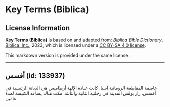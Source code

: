 # Key Terms (Biblica)

## License Information

**Key Terms (Biblica)** is based on and adapted from: _Biblica Bible Dictionary_, [Biblica, Inc.](https://www.biblica.com/), 2023, which is licensed under a [CC BY-SA 4.0 license](https://creativecommons.org/licenses/by-sa/4.0/legalcode.en).

This markdown version is provided under the same license.



--------------------------------

## أفسس (id: 133937)

عاصمة المقاطعة الرومانية آسيا. كانت عبادة الإلهة أرطاميس هي الديانة الرئيسية في أفسس. زار بولس المدينة في رحلتيه الثانية والثالثة. مكث هناك يساعد الكنيسة لمدة عامين.


